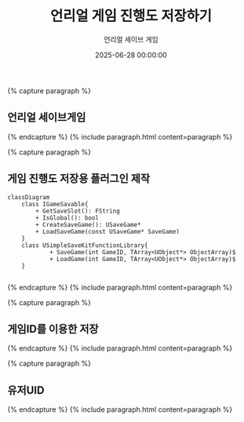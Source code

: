 ﻿---
title: "언리얼 게임 진행도 저장하기"
date: 2025-06-28 00:00:00
layout: post
image: "images/icon_14.gif"
subtitle: 
 - "언리얼 세이브 게임"
description: "언리얼에서 게임 진행도 저장하는 방법에 대해 이야기 합니다"
published: true
order: 0
---


{% capture paragraph %}

## **언리얼 세이브게임**

{% endcapture %}
{% include paragraph.html content=paragraph %}

{% capture paragraph %}
## **게임 진행도 저장용 플러그인 제작**
```mermaid
classDiagram
    class IGameSavable{
        + GetSaveSlot(): FString
        + IsGlobal(): bool
        + CreateSaveGame(): USaveGame*
        + LoadSaveGame(const USaveGame* SaveGame)
    }
    class USimpleSaveKitFunctionLibrary{
		    + SaveGame(int GameID, TArray<UObject*> ObjectArray)$
		    + LoadGame(int GameID, TArray<UObject*> ObjectArray)$
    }
    
```






{% endcapture %}
{% include paragraph.html content=paragraph %}


{% capture paragraph %}

## **게임ID를 이용한 저장**

{% endcapture %}
{% include paragraph.html content=paragraph %}

{% capture paragraph %}
## **유저UID**

{% endcapture %}
{% include paragraph.html content=paragraph %}
